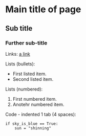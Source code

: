 # Main title of page

## Sub title

### Further sub-title

Links:
[a link](www.somewebsite.com)

Lists (bullets):

* First listed item.
* Second listed item.

Lists (numbered):
1. First numbered item.
1. Anotehr numbered item.

Code - indented 1 tab (4 spaces):
    
    if sky_is_blue == True:
        sun = "shinning"

